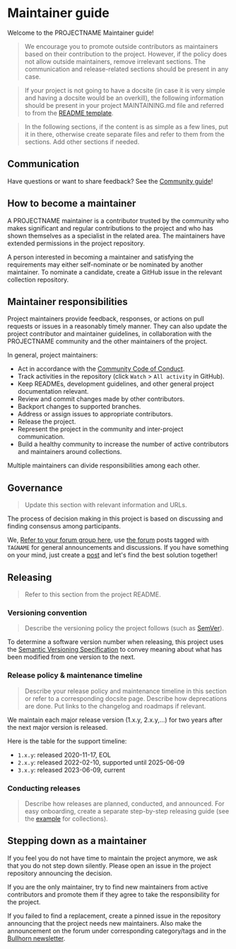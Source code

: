 # Maintainer guide

Welcome to the PROJECTNAME Maintainer guide!

> We encourage you to promote outside contributors as maintainers based on their contribution to the project. However, if the policy does not allow outside maintainers, remove irrelevant sections. The communication and release-related sections should be present in any case.

> If your project is not going to have a docsite (in case it is very simple and having a docsite would be an overkill), the following information should be present in your project MAINTAINING.md file and referred to from the [README template](https://github.com/ansible-community/project-template/blob/main/README.md).

> In the following sections, if the content is as simple as a few lines, put it in there, otherwise create separate files and refer to them from the sections. Add other sections if needed.

## Communication

Have questions or want to share feedback? See the [Community guide](community_guide.md)!

## How to become a maintainer

A PROJECTNAME maintainer is a contributor trusted by the community who makes significant and regular contributions to the project and who has shown themselves as a specialist in the related area. The maintainers have extended permissions in the project repository.

A person interested in becoming a maintainer and satisfying the requirements may either self-nominate or be nominated by another maintainer. To nominate a candidate, create a GitHub issue in the relevant collection repository.

## Maintainer responsibilities

Project maintainers provide feedback, responses, or actions on pull requests or issues in a reasonably timely manner. They can also update the project contributor and maintainer guidelines, in collaboration with the PROJECTNAME community and the other maintainers of the project.

In general, project maintainers:

- Act in accordance with the [Community Code of Conduct](link-to-CoC-here).
- Track activities in the repository (click `Watch` > `All activity` in GitHub).
- Keep READMEs, development guidelines, and other general project documentation relevant.
- Review and commit changes made by other contributors.
- Backport changes to supported branches.
- Address or assign issues to appropriate contributors.
- Release the project.
- Represent the project in the community and inter-project communication.
- Build a healthy community to increase the number of active contributors and maintainers around collections.

Multiple maintainers can divide responsibilities among each other.

## Governance

> Update this section with relevant information and URLs.

The process of decision making in this project is based on discussing and finding consensus among participants.

We, [Refer to your forum group here](https://forum.ansible.com/g/YOUR-GROUP), use [the forum](https://forum.ansible.com/tag/YOUR-TAG) posts tagged with `TAGNAME` for general announcements and discussions. If you have something on your mind, just create a [post](https://forum.ansible.com/new-topic?title=topic%20title&body=topic%20body&category=project&tags=YOUR-TAG) and let's find the best solution together!

## Releasing

> Refer to this section from the project README.

### Versioning convention

> Describe the versioning policy the project follows (such as [SemVer](https://semver.org/)).

To determine a software version number when releasing, this project uses the [Semantic Versioning Specification](https://semver.org/) to convey meaning about what has been modified from one version to the next.

### Release policy & maintenance timeline

> Describe your release policy and maintenance timeline in this section or refer to a corresponding docsite page. Describe how deprecations are done. Put links to the changelog and roadmaps if relevant.

We maintain each major release version (1.x.y, 2.x.y,...) for two years after the next major version is released.

Here is the table for the support timeline:

- `1.x.y`: released 2020-11-17, EOL
- `2.x.y`: released 2022-02-10, supported until 2025-06-09
- `3.x.y`: released 2023-06-09, current

### Conducting releases

> Describe how releases are planned, conducted, and announced. For easy onboarding, create a separate step-by-step releasing guide (see the [example](https://docs.ansible.com/ansible/devel/community/collection_contributors/collection_release_without_branches.html#collection-release-without-branches) for collections).

## Stepping down as a maintainer

If you feel you do not have time to maintain the project anymore, we ask that you do not step down silently. Please open an issue in the project repository announcing the decision.

If you are the only maintainer, try to find new maintainers from active contributors and promote them if they agree to take the responsibility for the project.

If you failed to find a replacement, create a pinned issue in the repository announcing that the project needs new maintainers. Also make the announcement on the forum under corresponding category/tags and in the [Bullhorn newsletter](https://forum.ansible.com/t/about-the-newsletter-category/166).
